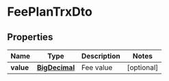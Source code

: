 # FeePlanTrxDto

## Properties
Name | Type | Description | Notes
------------ | ------------- | ------------- | -------------
**value** | [**BigDecimal**](BigDecimal.md) | Fee value |  [optional]

